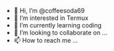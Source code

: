 - 👋 Hi, I’m @coffeesoda69
- 👀 I’m interested in Termux
- 🌱 I’m currently learning coding
- 💞️ I’m looking to collaborate on ... 
- 📫 How to reach me ...

<!---
coffeesoda69/coffeesoda69 is a ✨ special ✨ repository because its `README.md` (this file) appears on your GitHub profile.
You can click the Preview link to take a look at your changes.
--->
